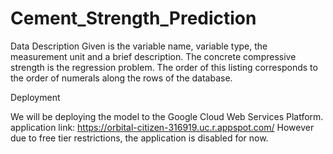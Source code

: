 # Cement_Strength_Prediction
Data Description
Given is the variable name, variable type, the measurement unit and a brief description. 
The concrete compressive strength is the regression problem. The order of this listing 
corresponds to the order of numerals along the rows of the database. 

Deployment

We will be deploying the model to the Google Cloud Web Services Platform. 
application link: https://orbital-citizen-316919.uc.r.appspot.com/ 
However due to free tier restrictions, the application is disabled for now.
